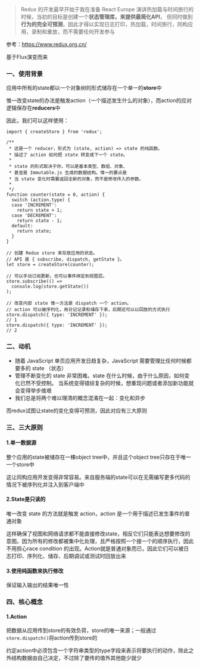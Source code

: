 > Redux 的开发最早开始于我在准备 React Europe 演讲热加载与时间旅行的时候，当初的目标是创建一个**状态管理库，来提供最简化API**，
> 但同时做到**行为的完全可预测**，因此才得以实现日志打印，热加载，时间旅行，同构应用，录制和重放，而不需要任何开发参与

参考：https://www.redux.org.cn/

基于Flux演变而来

### 一、使用背景

应用中所有的state都以一个对象树的形式储存在一个单一的**store**中

惟一改变state的办法是触发action（一个描述发生什么的对象），而action的应对逻辑保存在**reducers**中

因此，我们可以这样使用：

```
import { createStore } from 'redux';

/**
 * 这是一个 reducer，形式为 (state, action) => state 的纯函数。
 * 描述了 action 如何把 state 转变成下一个 state。
 *
 * state 的形式取决于你，可以是基本类型、数组、对象、
 * 甚至是 Immutable.js 生成的数据结构。惟一的要点是
 * 当 state 变化时需要返回全新的对象，而不是修改传入的参数。
 *
 */
function counter(state = 0, action) {
  switch (action.type) {
  case 'INCREMENT':
    return state + 1;
  case 'DECREMENT':
    return state - 1;
  default:
    return state;
  }
}

// 创建 Redux store 来存放应用的状态。
// API 是 { subscribe, dispatch, getState }。
let store = createStore(counter);

// 可以手动订阅更新，也可以事件绑定到视图层。
store.subscribe(() =>
  console.log(store.getState())
);

// 改变内部 state 惟一方法是 dispatch 一个 action。
// action 可以被序列化，用日记记录和储存下来，后期还可以以回放的方式执行
store.dispatch({ type: 'INCREMENT' });
// 1
store.dispatch({ type: 'INCREMENT' });
// 2
```

### 二、动机

- 随着 JavaScript 单页应用开发日趋复杂，JavaScript 需要管理比任何时候都要多的 state （状态）
- 管理不断变化的 state 非常困难。state 在什么时候，由于什么原因，如何变化已然不受控制。 当系统变得错综复杂的时候，想重现问题或者添加新功能就会变得举步维艰
- 我们总是将两个难以理清的概念混淆在一起：变化和异步

而redux试图让state的变化变得可预测，因此对应有三大原则

### 三、三大原则
#### 1.单一数据源
整个应用的state被储存在一棵object tree中，并且这个object tree只存在于唯一一个store中

这让同构应用开发变得非常容易。来自服务端的state可以在无需编写更多代码的情况下被序列化并注入到客户端中

#### 2.State是只读的
唯一改变 state 的方法就是触发 action，action 是一个用于描述已发生事件的普通对象

这样确保了视图和网络请求都不能直接修改state，相反它们只能表达想要修改的意图。因为所有的修改都被集中化处理，且严格按照一个接一个的顺序执行，因此不用担心race condition 的出现。Action就是普通对象而已，因此它们可以被日志打印、序列化、储存、后期调试或测试时回放出来

#### 3.使用纯函数来执行修改
保证输入输出的结果唯一性

### 四、核心概念
#### 1.Action
把数据从应用传到store的有效负荷，store的唯一来源；一般通过`store.dispatch()`将action传到store的

约定action中必须包含一个字符串类型的type字段来表示将要执行的动作，除此之外结构数据由自己决定，不过除了要传的值外其他能少就少














